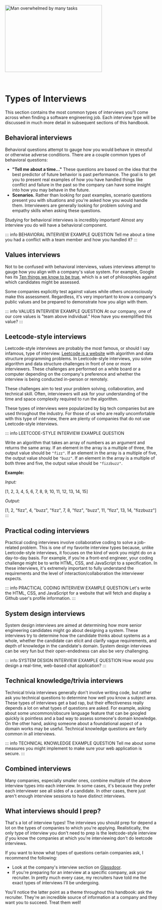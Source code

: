 <img style="margin: 0 auto; max-width:20rem; margin-bottom: 2rem" alt="Man overwhelmed by many tasks" width="320" height="221" src="/types.png" />

# Types of Interviews

<star />

This section contains the most common types of interviews you'll come across when finding a software engineering job. Each interview type will be discussed in much more detail in subsequent sections of this handbook.

## Behavioral interviews

Behavioral questions attempt to gauge how you would behave in stressful or otherwise adverse conditions. There are a couple common types of behavioral questions:

- **"Tell me about a time..."** These questions are based on the idea that the best predictor of future behavior is past performance. The goal is to get you to present real examples of how you have handled things like conflict and failure in the past so the company can have some insight into how you may behave in the future.
- **Scenarios.** Rather than looking for past examples, scenario questions present you with situations and you're asked how you would handle them. Interviewers are generally looking for problem solving and empathy skills when asking these questions.

Studying for behavioral interviews is incredibly important! Almost any interview you do will have a behavioral component.

::: info BEHAVIORAL INTERVIEW EXAMPLE QUESTION
Tell me about a time you had a conflict with a team member and how you handled it?
:::

## Values interviews

Not to be confused with behavioral interviews, values interviews attempt to gauge how you align with a company's value system. For example, Google has its [Ten things we know to be true](https://about.google/philosophy/), which is a set of philosophies against which candidates might be assessed.

Some companies explicitly test against values while others unconsciously make this assessment. Regardless, it's very important to know a company's public values and be prepared to demonstrate how you align with them.

::: info VALUES INTERVIEW EXAMPLE QUESTION
At our company, one of our core values is "team above individual." How have you exemplified this value?
:::

## Leetcode-style interviews

Leetcode-style interviews are probably the most famous, or should I say infamous, type of interview. [Leetcode is a website](https://leetcode.com/) with algorithm and data structure programming problems. In Leetcode-style interviews, you solve algorithm and data structure challenges in front of one or more interviewers. These challenges are performed on a white board or a computer depending on the company's preference and whether the interview is being conducted in-person or remotely.

These challenges aim to test your problem solving, collaboration, and technical skill. Often, interviewers will ask for your understanding of the time and space complexity required to run the algorithm.

These types of interviews were popularized by big tech companies but are used throughout the industry. For those of us who are really uncomfortable with this type of interview, there are plenty of companies that do not use Leetcode-style interviews.

::: info LEETCODE-STYLE INTERVIEW EXAMPLE QUESTION

Write an algorithm that takes an array of numbers as an argument and returns the same array. If an element in the array is a multiple of three, the output value should be `"fizz"`. If an element in the array is a multiple of five, the output value should be `"buzz"`. If an element in the array is a multiple of both three and five, the output value should be `"fizzbuzz"`.

**Example:**

_Input:_

[1, 2, 3, 4, 5, 6, 7, 8, 9, 10, 11, 12, 13, 14, 15]

_Output:_

[1, 2, "fizz", 4, "buzz", "fizz", 7, 8, "fizz", "buzz", 11, "fizz", 13, 14, "fizzbuzz"]
:::

## Practical coding interviews

Practical coding interviews involve collaborative coding to solve a job-related problem. This is one of my favorite interview types because, unlike Leetcode-style interviews, it focuses on the kind of work you might do on a day-to-day basis. For example, if you're a front-end engineer, your coding challenge might be to write HTML, CSS, and JavaScript to a specification. In these interviews, it's extremely important to fully understand the requirements and the level of interaction/collaboration the interviewer expects.

::: info PRACTICAL CODING INTERVIEW EXAMPLE QUESTION
Let's write the HTML, CSS, and JavaScript for a website that will fetch and display a Github user's profile information.
:::

## System design interviews

System design interviews are aimed at determining how more senior engineering candidates might go about designing a system. These interviews try to determine how the candidate thinks about systems as a whole, whether the candidate can elicit and clarify vague requirements, and depth of knowledge in the candidate's domain. System design interviews can be very fun but their open-endedness can also be very challenging.

::: info SYSTEM DESIGN INTERVIEW EXAMPLE QUESTION
How would you design a real-time, web-based chat application?
:::

## Technical knowledge/trivia interviews

Technical trivia interviews generally don't involve writing code, but rather ask you technical questions to determine how well you know a subject area. These types of interviews get a bad rap, but their effectiveness really depends a lot on what types of questions are asked. For example, asking about some uncommon/obscure language feature that can be googled quickly is pointless and a bad way to assess someone's domain knowledge. On the other hand, asking someone about a foundational aspect of a domain works may be useful. Technical knowledge questions are fairly common in all interviews.

::: info TECHNICAL KNOWLEDGE EXAMPLE QUESTION
Tell me about some measures you might implement to make sure your web application is secure.
:::

## Combined interviews

Many companies, especially smaller ones, combine multiple of the above interview types into each interview. In some cases, it's because they prefer each interviewer see all sides of a candidate. In other cases, there just aren't enough interview sessions to have distinct interviews.

## What interviews should I prep?

That's a lot of interview types! The interviews you should prep for depend a lot on the types of companies to which you're applying. Realistically, the only type of interview you don't need to prep is the leetcode-style interview _if_ you know the companies at which you're interviewing don't do leetcode interviews.

If you want to know what types of questions certain companies ask, I recommend the following:

- Look at the company's interview section on [Glassdoor](https://glassdoor.com/).
- If you're preparing for an interview at a specific company, ask your recruiter. In pretty much every case, my recruiters have told me the exact types of interviews I'll be undergoing.

You'll notice the latter point as a theme throughout this handbook: ask the recruiter. They're an incredible source of information at a company and they want you to succeed. Treat them well!

<foot />
